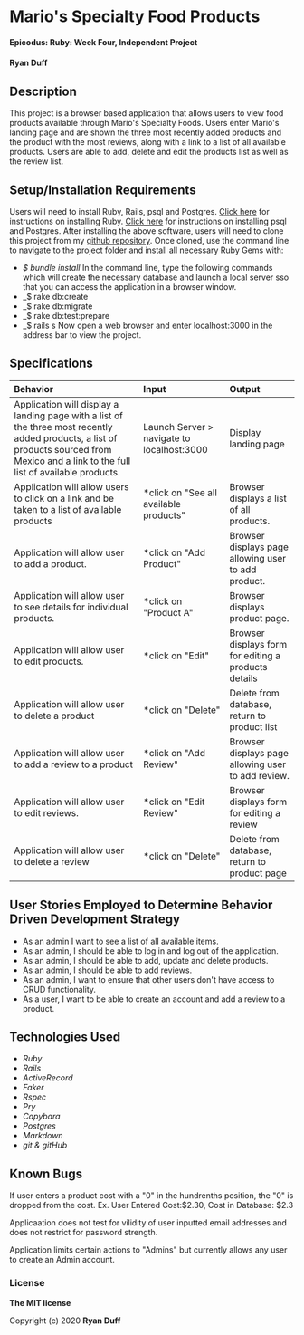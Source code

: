 # Mario's Specialty Food Products

#### Epicodus: Ruby: Week Four, Independent Project


#### Ryan Duff 

## Description
This project is a browser based application that allows users to view food products available through Mario's Specialty Foods. Users enter Mario's landing page and are shown the three most recently added products and the product with the most reviews, along with a link to a list of all available products. Users are able to add, delete and edit the products list as well as the review list.


## Setup/Installation Requirements
Users will need to install Ruby, Rails, psql and Postgres.
[Click here](https://www.ruby-lang.org/en/documentation/installation/) for instructions on installing Ruby.
[Click here](https://dataschool.com/learn-sql/how-to-start-a-postgresql-server-on-mac-os-x/) for instructions on installing psql and Postgres.
After installing the above software, users will need to clone this project from my [github repository](https://github.com/RyanDuff613/ruby_independent_project4.git). Once cloned, use the command line to navigate to the project folder and install all necessary Ruby Gems with: 
* _$ bundle install_
In the command line, type the following commands which will create the necessary database and launch a local server sso that you can access the application in a browser window.
* _$ rake db:create 
* _$ rake db:migrate
* _$ rake db:test:prepare
* _$ rails s
Now open a web browser and enter localhost:3000 in the address bar to view the project.


## Specifications

| Behavior       | Input         | Output  |
| :--- |:---| :---|
|Application will display a landing page with a list of the three most recently added products, a list of products sourced from Mexico and a link to the full list of available products.|Launch Server > navigate to localhost:3000|Display landing page|
|Application will allow users to click on a link and be taken to a list of available products| *click on "See all available products" | Browser displays a list of all products.|
|Application will allow user to add a product. |*click on "Add Product" |Browser displays page allowing user to add product.|
|Application will allow user to see details for individual products.|*click on "Product A" | Browser displays product page.|
|Application will allow user to edit products. |*click on "Edit"| Browser displays form for editing a products details|
|Application will allow user to delete a product|*click on "Delete" | Delete from database, return to product list|
|Application will allow user to add a  review to a product |*click on "Add Review" |Browser displays page allowing user to add review.|
|Application will allow user to edit reviews. |*click on "Edit Review"| Browser displays form for editing a review|
|Application will allow user to delete a review |*click on "Delete" | Delete from database, return to product page|
## User Stories Employed to Determine Behavior Driven Development Strategy

* As an admin I want to see a list of all available items.
* As an admin, I should be able to log in and log out of the application.
* As an admin, I should be able to add, update and delete products.
* As an admin, I should be able to add reviews.
* As an admin, I want to ensure that other users don't have access to CRUD functionality.
* As a user, I want to be able to create an account and add a review to a product.

## Technologies Used
* _Ruby_
* _Rails_
* _ActiveRecord_
* _Faker_
* _Rspec_
* _Pry_
* _Capybara_
* _Postgres_
* _Markdown_
* _git & gitHub_

## Known Bugs

If user enters a product cost with a "0" in the hundrenths position, the "0" is dropped from the cost. 
Ex. User Entered Cost:$2.30, Cost in Database: $2.3

Applicaation does not test for vilidity of user inputted email addresses and does not restrict for password strength.

Application limits certain actions to "Admins" but currently allows any user to create an Admin account.

### License

**The MIT license**

Copyright (c) 2020 **Ryan Duff**
